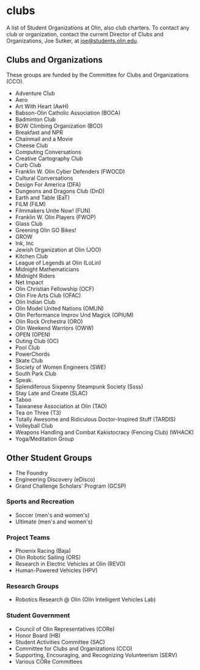 # clubs
A list of Student Organizations at Olin, also club charters.
To contact any club or organization, contact the current Director of Clubs and Organizations, Joe Sutker, at [joe@students.olin.edu](mailto:joe@students.olin.edu).

## Clubs and Organizations
These groups are funded by the Committee for Clubs and Organizations (CCO).
- Adventure Club	
- Aero	
- Art With Heart (AwH)
- Babson-Olin Catholic Association (BOCA)
- Badminton Club	
- BOW Climbing Organization	(BCO)
- Breakfast and NPR	
- Chainmail and a Movie	
- Cheese Club	
- Computing Conversations	
- Creative Cartography Club	
- Curb Club	
- Franklin W. Olin Cyber Defenders (FWOCD)
- Cultural Conversations	
- Design For America (DFA)
- Dungeons and Dragons Club (DnD)
- Earth and Table (EaT)
- FILM (FILM)
- Filmmakers Unite Now! (FUN)
- Franklin W. Olin Players (FWOP)
- Glass Club	
- Greening Olin	GO Bikes!
- GROW	
- Ink, Inc	
- Jewish Organization at Olin (JOO)
- Kitchen Club	
- League of Legends at Olin	(LoLin)
- Midnight Mathematicians
- Midnight Riders	
- Net Impact
- Olin Christian Fellowship (OCF)
- Olin Fire Arts Club (OFAC)
- Olin Indian Club	
- Olin Model United Nations (OMUN)
- Olin Performance Improv Und Magick (OPIUM)
- Olin Rock Orchestra (ORO)
- Olin Weekend Warriors (OWW)
- OPEN (OPEN)
- Outing Club (OC)
- Pool Club	
- PowerChords	
- Skate Club
- Society of Women Engineers (SWE)
- South Park Club	
- Speak.	
- Splendiferous Sixpenny Steampunk Society (Ssss)
- Stay Late and Create (SLAC)
- Taboo	
- Taiwanese Association at Olin (TAO)
- Tea on Three (T3)
- Totally Awesome and Ridiculous Doctor-Inspired Stuff (TARDIS)
- Volleyball Club	
- Weapons Handling and Combat Kakistocracy (Fencing Club) (WHACK)
- Yoga/Meditation Group

## Other Student Groups
- The Foundry
- Engineering Discovery (eDisco)
- Grand Challenge Scholars' Program (GCSP)

### Sports and Recreation
- Soccer (men's and women's)
- Ultimate (men's and women's)

### Project Teams
- Phoenix Racing (Baja)
- Olin Robotic Sailing (ORS)
- Research in Electric Vehicles at Olin (REVO)
- Human-Powered Vehicles (HPV)

### Research Groups
- Robotics Research @ Olin (Olin Intelligent Vehicles Lab)

### Student Government
- Council of Olin Representatives (CORe)
- Honor Board (HB)
- Student Activities Committee (SAC)
- Committee for Clubs and Organizations (CCO)
- Supporting, Encouraging, and Recognizing Volunteerism (SERV)
- Various CORe Committees
